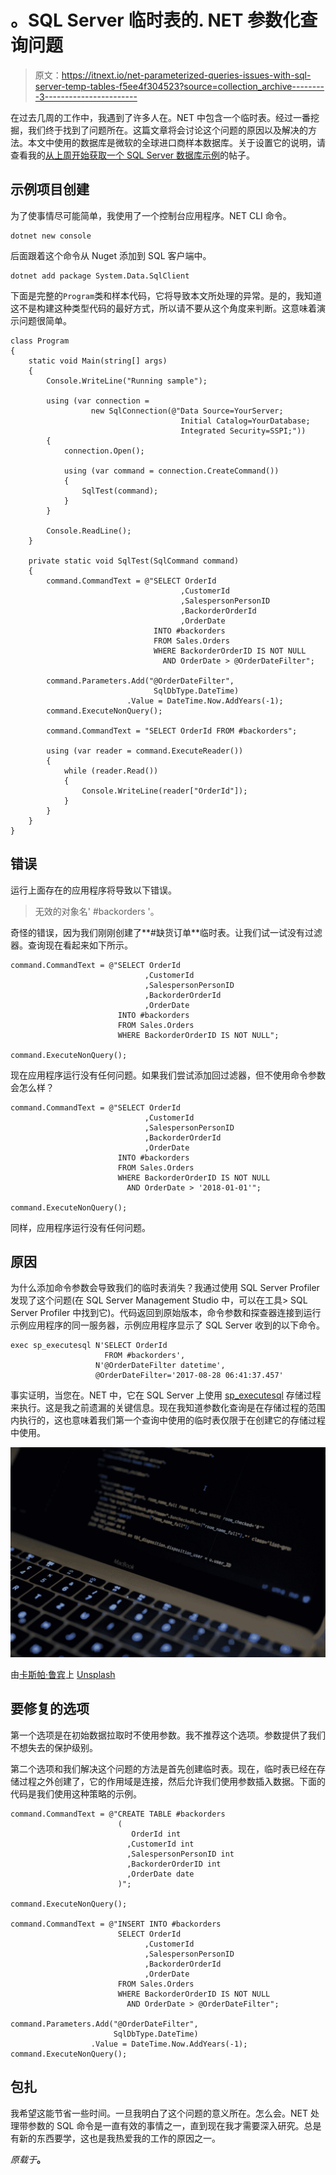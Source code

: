 # 。SQL Server 临时表的. NET 参数化查询问题

> 原文：<https://itnext.io/net-parameterized-queries-issues-with-sql-server-temp-tables-f5ee4f304523?source=collection_archive---------3----------------------->

在过去几周的工作中，我遇到了许多人在。NET 中包含一个临时表。经过一番挖掘，我们终于找到了问题所在。这篇文章将会讨论这个问题的原因以及解决的方法。本文中使用的数据库是微软的全球进口商样本数据库。关于设置它的说明，请查看我的[从上周开始获取一个 SQL Server 数据库示例](https://elanderson.net/2018/09/getting-a-sample-sql-server-database/)的帖子。

## 示例项目创建

为了使事情尽可能简单，我使用了一个控制台应用程序。NET CLI 命令。

```
dotnet new console
```

后面跟着这个命令从 Nuget 添加到 SQL 客户端中。

```
dotnet add package System.Data.SqlClient
```

下面是完整的`Program`类和样本代码，它将导致本文所处理的异常。是的，我知道这不是构建这种类型代码的最好方式，所以请不要从这个角度来判断。这意味着演示问题很简单。

```
class Program
{
    static void Main(string[] args)
    {
        Console.WriteLine("Running sample");

        using (var connection = 
                  new SqlConnection(@"Data Source=YourServer;
                                      Initial Catalog=YourDatabase;
                                      Integrated Security=SSPI;"))
        {
            connection.Open();

            using (var command = connection.CreateCommand())
            {
                SqlTest(command);
            }
        }

        Console.ReadLine();
    }

    private static void SqlTest(SqlCommand command)
    {
        command.CommandText = @"SELECT OrderId
                                      ,CustomerId
                                      ,SalespersonPersonID
                                      ,BackorderOrderId
                                      ,OrderDate
                                INTO #backorders
                                FROM Sales.Orders
                                WHERE BackorderOrderID IS NOT NULL
                                  AND OrderDate > @OrderDateFilter";

        command.Parameters.Add("@OrderDateFilter", 
                                SqlDbType.DateTime)
                          .Value = DateTime.Now.AddYears(-1);
        command.ExecuteNonQuery();

        command.CommandText = "SELECT OrderId FROM #backorders";

        using (var reader = command.ExecuteReader())
        {
            while (reader.Read())
            {
                Console.WriteLine(reader["OrderId"]);
            }
        }
    }
}
```

## 错误

运行上面存在的应用程序将导致以下错误。

> 无效的对象名' #backorders '。

奇怪的错误，因为我们刚刚创建了**#缺货订单**临时表。让我们试一试没有过滤器。查询现在看起来如下所示。

```
command.CommandText = @"SELECT OrderId
                              ,CustomerId
                              ,SalespersonPersonID
                              ,BackorderOrderId
                              ,OrderDate
                        INTO #backorders
                        FROM Sales.Orders
                        WHERE BackorderOrderID IS NOT NULL";

command.ExecuteNonQuery();
```

现在应用程序运行没有任何问题。如果我们尝试添加回过滤器，但不使用命令参数会怎么样？

```
command.CommandText = @"SELECT OrderId
                              ,CustomerId
                              ,SalespersonPersonID
                              ,BackorderOrderId
                              ,OrderDate
                        INTO #backorders
                        FROM Sales.Orders
                        WHERE BackorderOrderID IS NOT NULL
                          AND OrderDate > '2018-01-01'";

command.ExecuteNonQuery();
```

同样，应用程序运行没有任何问题。

## 原因

为什么添加命令参数会导致我们的临时表消失？我通过使用 SQL Server Profiler 发现了这个问题(在 SQL Server Management Studio 中，可以在工具> SQL Server Profiler 中找到它)。代码返回到原始版本，命令参数和探查器连接到运行示例应用程序的同一服务器，示例应用程序显示了 SQL Server 收到的以下命令。

```
exec sp_executesql N'SELECT OrderId 
                     FROM #backorders',
                   N'@OrderDateFilter datetime',
                   @OrderDateFilter='2017-08-28 06:41:37.457'
```

事实证明，当您在。NET 中，它在 SQL Server 上使用 [sp_executesql](https://docs.microsoft.com/en-us/sql/relational-databases/system-stored-procedures/sp-executesql-transact-sql) 存储过程来执行。这是我之前遗漏的关键信息。现在我知道参数化查询是在存储过程的范围内执行的，这也意味着我们第一个查询中使用的临时表仅限于在创建它的存储过程中使用。

![](img/b778a82554aa39768cb827f193bee5b7.png)

由[卡斯帕·鲁宾](https://unsplash.com/@casparrubin?utm_source=medium&utm_medium=referral)上 [Unsplash](https://unsplash.com?utm_source=medium&utm_medium=referral)

## 要修复的选项

第一个选项是在初始数据拉取时不使用参数。我不推荐这个选项。参数提供了我们不想失去的保护级别。

第二个选项和我们解决这个问题的方法是首先创建临时表。现在，临时表已经在存储过程之外创建了，它的作用域是连接，然后允许我们使用参数插入数据。下面的代码是我们使用这种策略的示例。

```
command.CommandText = @"CREATE TABLE #backorders
                        (
                           OrderId int
                          ,CustomerId int
                          ,SalespersonPersonID int
                          ,BackorderOrderID int
                          ,OrderDate date
                        )";

command.ExecuteNonQuery();

command.CommandText = @"INSERT INTO #backorders
                        SELECT OrderId
                              ,CustomerId
                              ,SalespersonPersonID
                              ,BackorderOrderId
                              ,OrderDate
                        FROM Sales.Orders
                        WHERE BackorderOrderID IS NOT NULL
                          AND OrderDate > @OrderDateFilter";

command.Parameters.Add("@OrderDateFilter", 
                       SqlDbType.DateTime)
                  .Value = DateTime.Now.AddYears(-1);
command.ExecuteNonQuery();
```

## 包扎

我希望这能节省一些时间。一旦我明白了这个问题的意义所在。怎么会。NET 处理带参数的 SQL 命令是一直有效的事情之一，直到现在我才需要深入研究。总是有新的东西要学，这也是我热爱我的工作的原因之一。

*原载于*[](https://elanderson.net/2018/10/net-parameterized-queries-issues-with-sql-server-temp-tables/)**。**